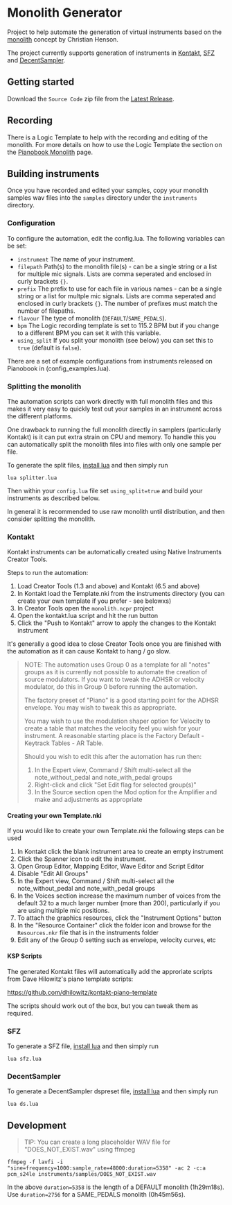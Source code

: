 # Monolith Generator

Project to help automate the generation of virtual instruments based on the
[monolith](https://www.pianobook.co.uk/monolith/) concept by Christian Henson. 

The project currently supports generation of instruments in [Kontakt](#kontakt), 
[SFZ](#sfz) and [DecentSampler](#decentsampler).

## Getting started

Download the `Source Code` zip file from the [Latest Release](https://github.com/StephenTallamy/monolith/releases).

## Recording

There is a Logic Template to help with the recording and editing of the monolith.
For more details on how to use the Logic Template the section on the
[Pianobook Monolith](https://www.pianobook.co.uk/monolith/) page.

## Building instruments

Once you have recorded and edited your samples, copy your monolith samples wav files
into the `samples` directory under the `instruments` directory.

### Configuration

To configure the automation, edit the config.lua. The following variables can be set:

- `instrument`  The name of your instrument.
- `filepath`    Path(s) to the monolith file(s) - can be a single string or a list 
                for multiple mic signals. Lists are comma seperated and enclosed in
                curly brackets `{}`.
- `prefix`      The prefix to use for each file in various names - can be a single
                string or a list for multple mic signals. Lists are comma seperated 
                and enclosed in curly brackets `{}`. The number of prefixes must 
                match the number of filepaths.
- `flavour`     The type of monolith (`DEFAULT`/`SAME_PEDALS`).
- `bpm`         The Logic recording template is set to 115.2 BPM but if you change to
                a different BPM you can set it with this variable.
- `using_split` If you split your monolith (see below) you can set this to `true` 
                (default is `false`).

There are a set of example configurations from instruments released on Pianobook
in (config_examples.lua).

### Splitting the monolith

The automation scripts can work directly with full monolith files and this makes it
very easy to quickly test out your samples in an instrument across the different 
platforms.

One drawback to running the full monolith directly in samplers 
(particularly Kontakt) is it can put extra strain on CPU and memory. To handle
this you can automatically split the monolith files into files with only one sample
per file.

To generate the split files, [install lua](https://www.lua.org/start.html) and 
then simply run

```
lua splitter.lua
```

Then within your `config.lua` file set `using_split=true` and build your instruments
as described below.

In general it is recommended to use raw monolith until distribution, and then 
consider splitting the monolith.

### Kontakt

Kontakt instruments can be automatically created using Native Instruments
Creator Tools.

Steps to run the automation:

1. Load Creator Tools (1.3 and above) and Kontakt (6.5 and above)
2. In Kontakt load the Template.nki from the instruments directory (you can create 
   your own template if you prefer - see belowxs)
3. In Creator Tools open the `monolith.ncpr` project
4. Open the kontakt.lua script and hit the run button
5. Click the "Push to Kontakt" arrow to apply the changes to the Kontakt instrument

It's generally a good idea to close Creator Tools once you are finished with the
automation as it can cause Kontakt to hang / go slow.

> NOTE: The automation uses Group 0 as a template for all "notes" groups
> as it is currently not possible to automate the creation of source modulators.
> If you want to tweak the ADHSR or velocity modulator, do this in Group 0 before
> running the automation.
>
> The factory preset of "Piano" is a good starting point for the ADHSR envelope.
> You may wish to tweak this as appropriate.
>
> You may wish to use the modulation shaper option for Velocity to create a table
> that matches the velocity feel you wish for your instrument. A reasonable
> starting place is the Factory Default - Keytrack Tables - AR Table.
>
> Should you wish to edit this after the automation has run then:
>
> 1. In the Expert view, Command / Shift multi-select all the note_without_pedal
>    and note_with_pedal groups
> 2. Right-click and click "Set Edit flag for selected group(s)"
> 3. In the Source section open the Mod option for the Amplifier and make
>    and adjustments as appropriate

#### Creating your own Template.nki

If you would like to create your own Template.nki the following steps can be used

1. In Kontakt click the blank instrument area to create an empty instrument
2. Click the Spanner icon to edit the instrument.
3. Open Group Editor, Mapping Editor, Wave Editor and Script Editor
4. Disable "Edit All Groups"
5. In the Expert view, Command / Shift multi-select all the note_without_pedal and
   note_with_pedal groups
6. In the Voices section increase the maximum number of voices from the default 32
   to a much larger number (more than 200), particularly if you are using multiple
   mic positions.
7. To attach the graphics resources, click the "Instrument Options" button
8. In the "Resource Container" click the folder icon and browse for the
   `Resources.nkr` file that is in the instruments folder
9. Edit any of the Group 0 setting such as envelope, velocity curves, etc

#### KSP Scripts

The generated Kontakt files will automatically add the approriate scripts from
Dave Hilowitz's piano template scripts:

https://github.com/dhilowitz/kontakt-piano-template

The scripts should work out of the box, but you can tweak them as required.

### SFZ

To generate a SFZ file, [install lua](https://www.lua.org/start.html) and then simply run

```
lua sfz.lua
```

### DecentSampler

To generate a DecentSampler dspreset file, [install lua](https://www.lua.org/start.html) and then simply run

```
lua ds.lua
```

## Development

> TIP: You can create a long placeholder WAV file for "DOES_NOT_EXIST.wav" using ffmpeg

```
ffmpeg -f lavfi -i "sine=frequency=1000:sample_rate=48000:duration=5358" -ac 2 -c:a pcm_s24le instruments/samples/DOES_NOT_EXIST.wav
```

In the above `duration=5358` is the length of a DEFAULT monolith (1h29m18s).
Use `duration=2756` for a SAME_PEDALS monolith (0h45m56s).
